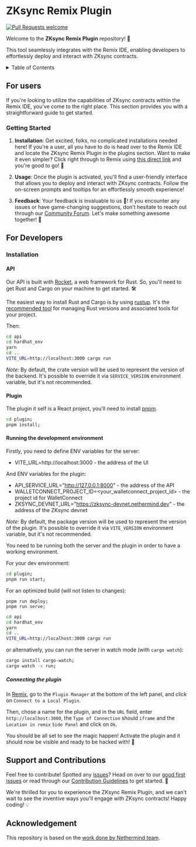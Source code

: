 # ZKsync Remix Plugin

[![Pull Requests welcome](https://img.shields.io/badge/PRs-welcome-ff69b4.svg?style=flat-square)](https://github.com/matter-labs/zksync-remix-plugin/issues)

Welcome to the **ZKsync Remix Plugin** repository! 🎉

This tool seamlessly integrates with the Remix IDE, enabling developers to effortlessly deploy and interact with ZKsync
contracts.
<details> 
<summary>Table of Contents</summary>

- [ZKsync Remix Plugin](#zksync-remix-plugin)
    - [For users](#for-users)
        - [Getting Started](#getting-started)
    - [For Developers](#for-developers)
        - [Installation](#installation)
            - [API](#api)
            - [Plugin](#plugin)
            - [Running the development environment](#running-the-development-environment)
                - [Connecting the plugin](#connecting-the-plugin)
    - [Support and Contributions](#support-and-contributions)

</details>

## For users

If you're looking to utilize the capabilities of ZKsync contracts within the Remix IDE, you've come to the right place.
This section provides you with a straightforward guide to get started.

### Getting Started

<!-- TODO: temporary link -->

1. **Installation**: Get excited, folks, no complicated installations needed here! If you're a user, all you have to do
   is head over to the Remix IDE and locate the ZKsync Remix Plugin in the plugins section. Want to make it even
   simpler? Click right through to Remix using [this direct link](https://remix.ethereum.org/#activate=zkSync) and
   you're good to go! 🎉

2. **Usage**: Once the plugin is activated, you'll find a user-friendly interface that allows you to deploy and interact
   with ZKsync contracts. Follow the on-screen prompts and tooltips for an effortlessly smooth experience!

3. **Feedback**: Your feedback is invaluable to us 🌟! If you encounter any issues or have game-changing suggestions,
   don't hesitate to reach out through
   our [Community Forum](https://github.com/ZKsync-Community-Hub/zkync-developers/discussions/new?category=remix-plugin).
   Let's make something awesome together! 🤝

## For Developers

### Installation

#### API

Our API is built with [Rocket](https://rocket.rs/), a web framework for Rust. So, you'll need to get Rust and Cargo on
your machine to get started. 🛠️

The easiest way to install Rust and Cargo is by using [rustup](https://rustup.rs/). It's
the [recommended tool](https://www.rust-lang.org/tools/install) for managing Rust versions and associated tools for your
project.

Then:

```bash
cd api
cd hardhat_env
yarn
cd ..
VITE_URL=http://localhost:3000 cargo run
```

*Note:* By default, the crate version will be used to represent the version of the backend. It's possible to override it
via `SERVICE_VERSION` environment variable, but it's not recommended.

#### Plugin

The plugin it self is a React project, you'll need to install [pnpm](https://pnpm.io/installation#using-npm).

```bash
cd plugin;
pnpm install;
```

#### Running the development environment

Firstly, you need to define ENV variables for the server:

- VITE_URL=http://localhost:3000 - the address of the UI

And ENV variables for the plugin:

- API_SERVICE_URL="http://127.0.0.1:8000" - the address of the API
- WALLETCONNECT_PROJECT_ID=<your_walletconnect_project_id> - the project id for WalletConnect
- ZKSYNC_DEVNET_URL="https://zksync-devnet.nethermind.dev" - the address of the ZKsync devnet


*Note:* By default, the package version will be used to represent the version of the plugin. It's possible to override it
via `VITE_VERSION` environment variable, but it's not recommended.

You need to be running both the server and the plugin in order to have a working environment.

For your dev environment:

```bash
cd plugin;
pnpm run start;
```

For an optimized build (will not listen to changes):

```
pnpm run deploy;
pnpm run serve;
```

```bash
cd api
cd hardhat_env
yarn
cd ..
VITE_URL=http://localhost:3000 cargo run
```

or alternatively, you can run the server in watch mode (with `cargo watch`):

```bash
cargo install cargo-watch;
cargo watch -x run;
```

##### Connecting the plugin

In [Remix](http://remix.ethereum.org/), go to the `Plugin Manager` at the bottom of the left panel, and click
on `Connect to a Local Plugin`.

Then, chose a name for the plugin, and in the `URL` field, enter `http://localhost:3000`, the `Type of Connection`
should `iframe` and the `Location in remix` `Side Panel` and click on `Ok`.

You should be all set to see the magic happen! Activate the plugin and it should now be visible and ready to be hacked
with! 🚀

## Support and Contributions

Feel free to contribute! Spotted any [issues](https://github.com/matter-labs/zksync-remix-plugin/issues)? Head on over
to
our [good first issues](https://github.com/matter-labs/zksync-remix-plugin/issues?q=is%3Aissue+is%3Aopen+label%3A%22good+first+issue%22)
or read through our [Contribution Guidelines](/docs/CONTRIBUTING.md) to get started. 📝

We're thrilled for you to experience the ZKsync Remix Plugin, and we can't wait to see the inventive ways you'll engage
with ZKsync contracts! Happy coding! 💡

## Acknowledgement

This repository is based on the [work done by Nethermind team](https://github.com/NethermindEth/zksync-remix-plugin).

